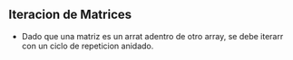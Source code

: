 ## Iteracion de Matrices

- Dado que una matriz es un arrat adentro de otro array, se debe iterarr con un ciclo de repeticion anidado.


